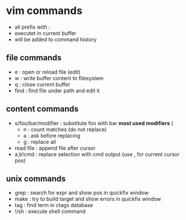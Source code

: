 # vim commands #
- all prefix with :
- executet in current buffer
- will be added to command history

## file commands ##
- e : open or reload file (edit)
- w : write buffer content to filesystem
- q : close current buffer
- find : find file under path and edit it


## content commands ##
- s/foo/bar/modifier : substitute foo with bar
  **most used modifiers** (
  * n : count matches (do not replace)
  * a : ask before replacing
  * g : replace all
- read file : append file after cursor
- a,b!cmd : replace selection with cmd output (use , for current cursor pos)

## unix commands ##
- grep : search for expr and show pos in quickfix window
- make : try to build target and show errors in quickfix window
- tag : find term in ctags database
- !/sh : execute shell command

